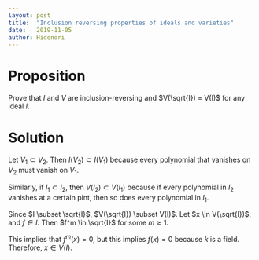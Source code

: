 ```yaml
---
layout: post
title:  "Inclusion reversing properties of ideals and varieties"
date:   2019-11-05
author: Hidenori
---
```


# Proposition
Prove that $I$ and $V$ are inclusion-reversing and $V(\sqrt{I}) = V(I)$ for any ideal $I$.

# Solution
Let $V_1 \subset V_2$.
Then $I(V_2) \subset I(V_1)$ because every polynomial that vanishes on $V_2$ must vanish on $V_1$.

Similarly, if $I_1 \subset I_2$, then $V(I_2) \subset V(I_1)$ because if every polynomial in $I_2$ vanishes at a certain pint, then so does every polynomial in $I_1$.

Since $I \subset \sqrt{I}$, $V(\sqrt{I}) \subset V(I)$.
Let $x \in V(\sqrt{I})$, and $f \in I$.
Then $f^m \in \sqrt{I}$ for some $m \geq 1$.

This implies that $f^m(x) = 0$, but this implies $f(x) = 0$ because $k$ is a field.
Therefore, $x \in V(I)$.

